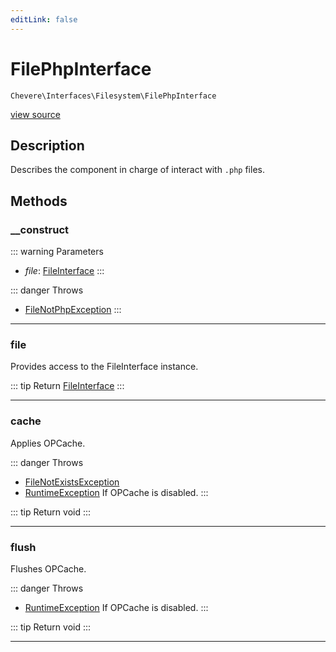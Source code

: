 ```yaml
---
editLink: false
---
```


# FilePhpInterface

`Chevere\Interfaces\Filesystem\FilePhpInterface`

[view source](https://github.com/chevere/chevere/blob/master/src/Chevere/Interfaces/Filesystem/FilePhpInterface.php)

## Description

Describes the component in charge of interact with `.php` files.

## Methods

### __construct

::: warning Parameters
- *file*: [FileInterface](./FileInterface.md)
:::

::: danger Throws
- [FileNotPhpException](../../Exceptions/Filesystem/FileNotPhpException.md) 
:::

---

### file

Provides access to the FileInterface instance.

::: tip Return
[FileInterface](./FileInterface.md)
:::

---

### cache

Applies OPCache.

::: danger Throws
- [FileNotExistsException](../../Exceptions/Filesystem/FileNotExistsException.md) 
- [RuntimeException](../../Exceptions/Core/RuntimeException.md) If OPCache is disabled.
:::

::: tip Return
void
:::

---

### flush

Flushes OPCache.

::: danger Throws
- [RuntimeException](../../Exceptions/Core/RuntimeException.md) If OPCache is disabled.
:::

::: tip Return
void
:::

---

